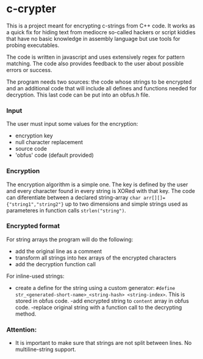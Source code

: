 # c-crypter

This is a project meant for encrypting c-strings from C++ code. It works as a quick fix for hiding text from mediocre so-called hackers or script kiddies that have no basic knowledge in assembly language but use tools for probing executables.

The code is written in javascript and uses extensively regex for pattern matching. The code also provides feedback to the user about possible errors or success.

The program needs two sources: the code whose strings to be encrypted and an additional code that will include all defines and functions needed for decryption. This last code can be put into an obfus.h file.

### Input
The user must input some values for the encryption:
- encryption key
- null character replacement
- source code
- 'obfus' code (default provided)


### Encryption
The encryption algorithm is a simple one. The key is defined by the user and every character found in every string is XORed with that key. The code can diferentiate between a declared string-array `char arr[][]={"string1","string2"}` up to two dimensions  and simple strings used as parameteres in function calls `strlen("string")`.

### Encrypted format
For string arrays the program will do the following:
- add the original line as a comment
- transform all strings into hex arrays of the encrypted characters
- add the decryption function call

For inline-used strings:
- create a define for the string using a custom generator: `#define str_<generated-short-name>_<string-hash> <string-index>`. This is stored in obfus code.
 -add encrypted string to `content` array in obfus code.
 -replace original string with a function call to the decrypting method.
 
### Attention:
- It is important to make sure that strings are not split between lines. No multiline-string support.

